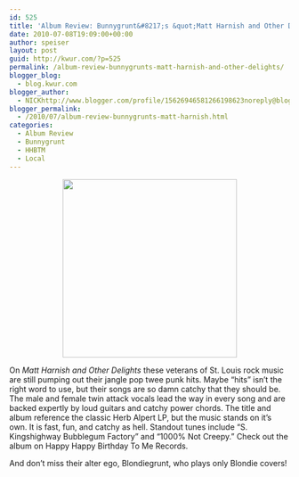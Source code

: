 ```yaml
---
id: 525
title: 'Album Review: Bunnygrunt&#8217;s &quot;Matt Harnish and Other Delights&quot;'
date: 2010-07-08T19:09:00+00:00
author: speiser
layout: post
guid: http://kwur.com/?p=525
permalink: /album-review-bunnygrunts-matt-harnish-and-other-delights/
blogger_blog:
  - blog.kwur.com
blogger_author:
  - NICKhttp://www.blogger.com/profile/15626946581266198623noreply@blogger.com
blogger_permalink:
  - /2010/07/album-review-bunnygrunts-matt-harnish.html
categories:
  - Album Review
  - Bunnygrunt
  - HHBTM
  - Local
---
```

<div class="pf-content">
  <p>
    <a onblur="try {parent.deselectBloggerImageGracefully();} catch(e) {}" href="http://4.bp.blogspot.com/_UpnALNoBX88/TDYjtGbf9aI/AAAAAAAAAf4/Rr5o79mQczE/s1600/Bunnygrunt-Delights-CD-Art.jpg"><img style="display:block; margin:0px auto 10px; text-align:center;cursor:pointer; cursor:hand;width: 313px; height: 320px;" src="http://4.bp.blogspot.com/_UpnALNoBX88/TDYjtGbf9aI/AAAAAAAAAf4/Rr5o79mQczE/s320/Bunnygrunt-Delights-CD-Art.jpg" border="0" alt=""id="BLOGGER_PHOTO_ID_5491616053351937442" /></a>
  </p>
  
  <p>
    On <span style="font-style:italic;">Matt Harnish and Other Delights</span> these veterans of St. Louis rock music are still pumping out their jangle pop twee punk hits. Maybe &#8220;hits&#8221; isn&#8217;t the right word to use, but their songs are so damn catchy that they should be. The male and female twin attack vocals lead the way in every song and are backed expertly by loud guitars and catchy power chords. The title and album reference the classic Herb Alpert LP, but the music stands on it&#8217;s own. It is fast, fun, and catchy as hell. Standout tunes include &#8220;S. Kingshighway Bubblegum Factory&#8221; and &#8220;1000% Not Creepy.&#8221; Check out the album on Happy Happy Birthday To Me Records.
  </p>
  
  <p>
    And don&#8217;t miss their alter ego, Blondiegrunt, who plays only Blondie covers!
  </p>
</div>